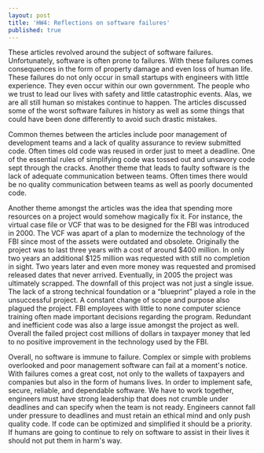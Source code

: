 ```yaml
---
layout: post
title: 'HW4: Reflections on software failures'
published: true
---
```


These articles revolved around the subject of software failures. Unfortunately, software is often prone to failures. With these failures comes consequences in the form of property damage and even loss of human life. These failures do not only occur in small startups with engineers with little experience. They even occur within our own government. The people who we trust to lead our lives with safety and little catastrophic events. Alas, we are all still human so mistakes continue to happen. The articles discussed some of the worst software failures in history as well as some things that could have been done differently to avoid such drastic mistakes. 

Common themes between the articles include poor management of development teams and a lack of quality assurance to review submitted code. Often times old code was reused in order just to meet a deadline. One of the essential rules of simplifying code was tossed out and unsavory code sept through the cracks. Another theme that leads to faulty software is the lack of adequate communication between teams. Often times there would be no quality communication between teams as well as poorly documented code. 

Another theme amongst the articles was the idea that spending more resources on a project would somehow magically fix it. For instance, the virtual case file or VCF that was to be designed for the FBI was introduced in 2000. The VCF was apart of a plan to modernize the technology of the FBI since most of the assets were outdated and obsolete. Originally the project was to last three years with a cost of around $400 million. In only two years an additional $125 million was requested with still no completion in sight. Two years later and even more money was requested and promised released dates that never arrived. Eventually, in 2005 the project was ultimately scrapped. The downfall of this project was not just a single issue. The lack of a strong technical foundation or a “blueprint” played a role in the unsuccessful project. A constant change of scope and purpose also plagued the project. FBI employees with little to none computer science training often made important decisions regarding the program. Redundant and inefficient code was also a large issue amongst the project as well. Overall the failed project cost millions of dollars in taxpayer money that led to no positive improvement in the technology used by the FBI. 

Overall, no software is immune to failure. Complex or simple with problems overlooked and poor management software can fail at a moment's notice. With failures comes a great cost, not only to the wallets of taxpayers and companies but also in the form of humans lives. In order to implement safe, secure, reliable, and dependable software. We have to work together, engineers must have strong leadership that does not crumble under deadlines and can specify when the team is not ready. Engineers cannot fall under pressure to deadlines and must retain an ethical mind and only push quality code. If code can be optimized and simplified it should be a priority. If humans are going to continue to rely on software to assist in their lives it should not put them in harm's way. 
